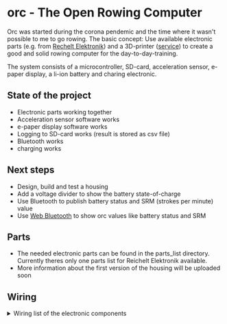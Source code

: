 # orc - The Open Rowing Computer
Orc was started during the corona pendemic and the time where it wasn't possible to me to go rowing. The basic concept: Use available electronic parts (e.g. from [Rechelt Elektronik](https://www.reichelt.de/)) and a 3D-printer ([service](https://www.treatstock.com)) to create a good and solid rowing computer for the day-to-day-training.

The system consists of a microcontroller, SD-card, acceleration sensor, e-paper display, a li-ion battery and charing electronic.

## State of the project

- Electronic parts working together
- Acceleration sensor software works
- e-paper display software works
- Logging to SD-card works (result is stored as csv file)
- Bluetooth works
- charging works

## Next steps

- Design, build and test a housing
- Add a voltage divider to show the battery state-of-charge
- Use Bluetooth to publish battery status and SRM (strokes per minute) value
- Use [Web Bluetooth](https://developer.mozilla.org/en-US/docs/Web/API/Web_Bluetooth_API) to show orc values like battery status and SRM

## Parts

- The needed electronic parts can be found in the parts_list directory. Currently theres only one parts list for Reichelt Elektronik available.
- More information about the first version of the housing will be uploaded soon

## Wiring

<details>
  <summary>Wiring list of the electronic components</summary>


| ESP32-WROOM | ePaper |
| --- | --- |
| D35         | BUSY   |
| D32         | RST    |
| D33         | DC     |
| D25         | CS     |
| D26         | CLK    |
| D27         | DIN    |
| GND         | GND    |

| ESP32-WROOM | Accel  |
| --- | --- |
| D13         | INT    |
| D5          | CS     |
| D18         | SCLK   |
| D23         | MOSI   |
| D19         | MISO   |

| ESP32-WROOM | SD-Card          |
| --- | --- |
|             | Pin 1 (DAT 2)    |
| D14         | Pin 2 (DAT 3)    |
| D27         | Pin 3 (CMD I/O)  |
| GND         | Pin 4 (GND)      |
| 3V3         | Pin 5 (VDD)      |
| D26         | Pin 6 (CLK)      |
| GND         | Pin 7 (GND)      |
| D12         | Pin 8 (DAT 0)    |
|             | Pin 9 (DAT 1)    |

| ESP32-WROOM | Charger  |
| ----------- | -------- |
| VIN         | 5V       |
| GND         | GND      |

| ePaper      | Charger  |
| ----------- | -------- |
| VCC         | 5V       |

</details>
